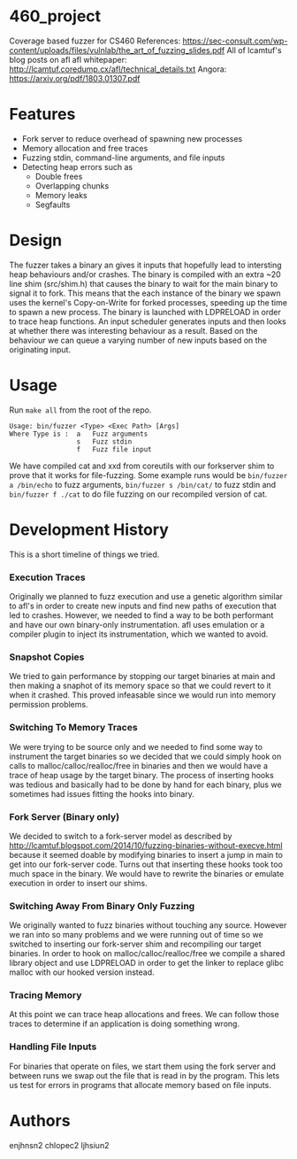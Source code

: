# 460_project
Coverage based fuzzer for CS460
References:
https://sec-consult.com/wp-content/uploads/files/vulnlab/the_art_of_fuzzing_slides.pdf
All of lcamtuf's blog posts on afl
afl whitepaper: http://lcamtuf.coredump.cx/afl/technical_details.txt
Angora: https://arxiv.org/pdf/1803.01307.pdf

# Features
- Fork server to reduce overhead of spawning new processes
- Memory allocation and free traces
- Fuzzing stdin, command-line arguments, and file inputs
- Detecting heap errors such as 
  - Double frees
  - Overlapping chunks
  - Memory leaks
  - Segfaults

# Design
The fuzzer takes a binary an gives it inputs that hopefully lead to intersting heap behaviours and/or crashes.
The binary is compiled with an extra ~20 line shim (src/shim.h) that causes the binary to wait for the main binary to signal it to fork.
This means that the each instance of the binary we spawn uses the kernel's Copy-on-Write for forked processes, speeding up the time to spawn a new process.
The binary is launched with LDPRELOAD in order to trace heap functions.
An input scheduler generates inputs and then looks at whether there was interesting behaviour as a result. Based on the behaviour we can queue a varying number of new inputs based on the originating input.

# Usage
Run ```make all``` from the root of the repo.
```
Usage: bin/fuzzer <Type> <Exec Path> [Args]
Where Type is :	 a 	 Fuzz arguments
               	 s 	 Fuzz stdin
               	 f 	 Fuzz file input
```
We have compiled cat and xxd from coreutils with our forkserver shim to prove that it works for file-fuzzing.
Some example runs would be ```bin/fuzzer a /bin/echo``` to fuzz arguments, ```bin/fuzzer s /bin/cat/``` to fuzz stdin and ```bin/fuzzer f ./cat``` to do file fuzzing on our recompiled version of cat.

# Development History
This is a short timeline of things we tried.

### Execution Traces
Originally we planned to fuzz execution and use a genetic algorithm similar to afl's in order to create new inputs and find new paths of execution that led to crashes.
However, we needed to find a way to be both performant and have our own binary-only instrumentation. afl uses emulation or a compiler plugin to inject its instrumentation, which we wanted to avoid.

### Snapshot Copies
We tried to gain performance by stopping our target binaries at main and then making a snaphot of its memory space so that we could revert to it when it crashed. This proved infeasable since we would run into memory permission problems.

### Switching To Memory Traces
We were trying to be source only and we needed to find some way to instrument the target binaries so we decided that we could simply hook on calls to malloc/calloc/realloc/free in binaries and then we would have a trace of heap usage by the target binary.
The process of inserting hooks was tedious and basically had to be done by hand for each binary, plus we sometimes had issues fitting the hooks into binary.

### Fork Server (Binary only)
We decided to switch to a fork-server model as described by http://lcamtuf.blogspot.com/2014/10/fuzzing-binaries-without-execve.html because it seemed doable by modifying binaries to insert a jump in main to get into our fork-server code.
Turns out that inserting these hooks took too much space in the binary. We would have to rewrite the binaries or emulate execution in order to insert our shims.

### Switching Away From Binary Only Fuzzing 
We originally wanted to fuzz binaries without touching any source. However we ran into so many problems and we were running out of time so we switched to inserting our fork-server shim and recompiling our target binaries.
In order to hook on malloc/calloc/realloc/free we compile a shared library object and use LDPRELOAD in order to get the linker to replace glibc malloc with our hooked version instead.

### Tracing Memory
At this point we can trace heap allocations and frees. We can follow those traces to determine if an application is doing something wrong.

### Handling File Inputs
For binaries that operate on files, we start them using the fork server and between runs we swap out the file that is read in by the program.
This lets us test for errors in programs that allocate memory based on file inputs.

# Authors
enjhnsn2
chlopec2
ljhsiun2
